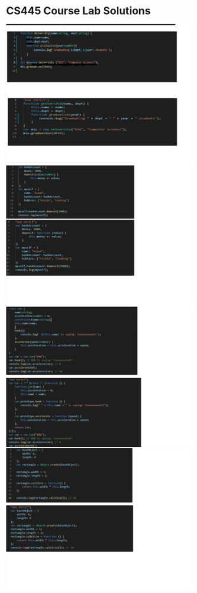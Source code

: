 
# CS445 Course Lab Solutions

 ![Lab3.1](https://github.com/hgebrekidan/cs445_labs/blob/main/lab3/lab3.1.png)
 ![Lab3.2](https://github.com/hgebrekidan/cs445_labs/blob/main/lab3/lab3.2.png)
 ![Lab3.3](https://github.com/hgebrekidan/cs445_labs/blob/main/lab3/lab3.3.png)
 ![Lab3.4](https://github.com/hgebrekidan/cs445_labs/blob/main/lab3/lab3.4.png)
